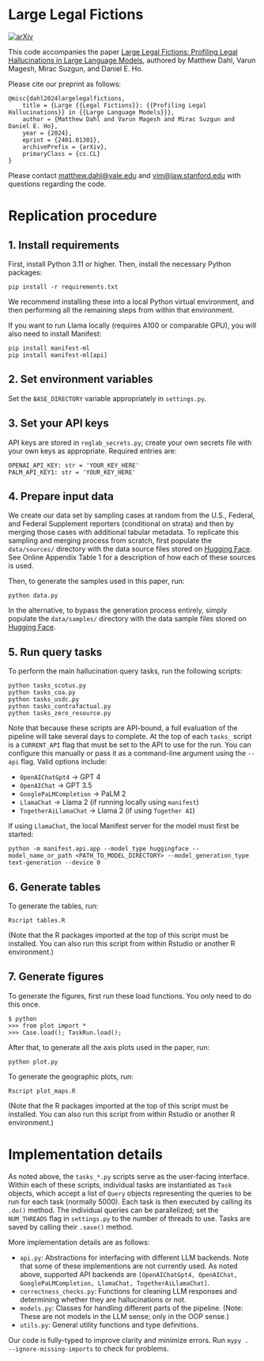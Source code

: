 # Large Legal Fictions

[![arXiv](https://img.shields.io/badge/arXiv-2401.01301-b31b1b.svg)](https://arxiv.org/abs/2401.01301)

This code accompanies the paper [Large Legal Fictions: Profiling Legal Hallucinations in Large Language Models](https://arxiv.org/abs/2401.01301), authored by Matthew Dahl, Varun Magesh, Mirac Suzgun, and Daniel E. Ho.

Please cite our preprint as follows:

```
@misc{dahl2024largelegalfictions,
    title = {Large {{Legal Fictions}}: {{Profiling Legal Hallucinations}} in {{Large Language Models}}},
    author = {Matthew Dahl and Varun Magesh and Mirac Suzgun and Daniel E. Ho},
    year = {2024},
    eprint = {2401.01301},
    archivePrefix = {arXiv},
    primaryClass = {cs.CL}
}
```

Please contact matthew.dahl@yale.edu and vim@law.stanford.edu with questions regarding the code.

# Replication procedure

## 1. Install requirements

First, install Python 3.11 or higher. Then, install the necessary Python packages:

```
pip install -r requirements.txt
```

We recommend installing these into a local Python virtual environment, and then performing all the remaining steps from within that environment.

If you want to run Llama locally (requires A100 or comparable GPU), you will also need to install Manifest:

```
pip install manifest-ml
pip install manifest-ml[api]
```

## 2. Set environment variables

Set the `BASE_DIRECTORY` variable appropriately in `settings.py`.

## 3. Set your API keys

API keys are stored in `reglab_secrets.py`; create your own secrets file with your own keys as appropriate. Required entries are:

```
OPENAI_API_KEY: str = 'YOUR_KEY_HERE'
PALM_API_KEY1: str = 'YOUR_KEY_HERE'
```

## 4. Prepare input data

We create our data set by sampling cases at random from the U.S., Federal, and Federal Supplement reporters (conditional on strata) and then by merging those cases with additional tabular metadata. To replicate this sampling and merging process from scratch, first populate the `data/sources/` directory with the data source files stored on [Hugging Face](https://huggingface.co/datasets/reglab/legal_hallucinations_paper_data/tree/main/sources). See Online Appendix Table 1 for a description of how each of these sources is used.

Then, to generate the samples used in this paper, run:

```
python data.py
```

In the alternative, to bypass the generation process entirely, simply populate the `data/samples/` directory with the data sample files stored on [Hugging Face](https://huggingface.co/datasets/reglab/legal_hallucinations_paper_data/tree/main/samples).

## 5. Run query tasks

To perform the main hallucination query tasks, run the following scripts:

```
python tasks_scotus.py
python tasks_coa.py
python tasks_usdc.py
python tasks_contrafactual.py
python tasks_zero_resource.py
```

Note that because these scripts are API-bound, a full evaluation of the pipeline will take several days to complete. At the top of each `tasks_` script is a `CURRENT_API` flag that must be set to the API to use for the run. You can configure this manually or pass it as a command-line argument using the `--api` flag. Valid options include:

- `OpenAIChatGpt4` -> GPT 4
- `OpenAIChat` -> GPT 3.5
- `GooglePaLMCompletion` -> PaLM 2
- `LlamaChat` -> Llama 2 (if running locally using `manifest`)
- `TogetherAiLlamaChat` -> Llama 2 (if using `Together AI`)

If using `LlamaChat`, the local Manifest server for the model must first be started:

```
python -m manifest.api.app --model_type huggingface --model_name_or_path <PATH_TO_MODEL_DIRECTORY> --model_generation_type text-generation --device 0
```

## 6. Generate tables

To generate the tables, run:

```
Rscript tables.R
```

(Note that the R packages imported at the top of this script must be installed. You can also run this script from within Rstudio or another R environment.)


## 7. Generate figures

To generate the figures, first run these load functions. You only need to do this once.

```
$ python
>>> from plot import *
>>> Case.load(); TaskRun.load();
```

After that, to generate all the axis plots used in the paper, run:

```
python plot.py
```

To generate the geographic plots, run:

```
Rscript plot_maps.R
```

(Note that the R packages imported at the top of this script must be installed. You can also run this script from within Rstudio or another R environment.)

# Implementation details

As noted above, the `tasks_*.py` scripts serve as the user-facing interface. Within each of these scripts, individual tasks are instantiated as `Task` objects, which accept a list of `Query` objects representing the queries to be run for each task (normally 5000). Each task is then executed by calling its `.do()` method. The individual queries can be parallelized; set the `NUM_THREADS` flag in `settings.py` to the number of threads to use. Tasks are saved by calling their `.save()` method.

More implementation details are as follows:

- `api.py`: Abstractions for interfacing with different LLM backends. Note that some of these implementions are not currently used. As noted above, supported API backends are `[OpenAIChatGpt4, OpenAIChat, GooglePaLMCompletion, LlamaChat, TogetherAiLlamaChat]`.
- `correctness_checks.py`: Functions for cleaning LLM responses and determining whether they are hallucinations or not.
- `models.py`: Classes for handling different parts of the pipeline. (Note: These are not models in the LLM sense; only in the OOP sense.)
- `utils.py`: General utility functions and type definitions.

Our code is fully-typed to improve clarity and minimize errors. Run `mypy .  --ignore-missing-imports` to check for problems.
